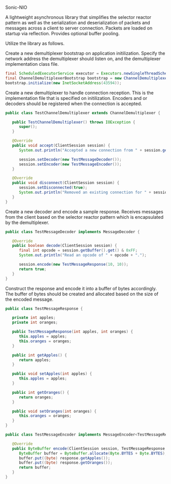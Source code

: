 Sonic-NIO

A lightweight asynchronous library that simplifies the selector reactor pattern as well as the serialization and deserialization of packets and messages across a client to server connection. Packets are loaded on startup via reflection. Provides optional buffer pooling.

Utilize the library as follows.

Create a new demultiplexer bootstrap on application initilization. Specify the network address the demultiplexer should listen on, and the demultiplexer implementation class file.

```java
final ScheduledExecutorService executor = Executors.newSingleThreadScheduledExecutor();
final ChannelDemultiplexerBootstrap bootstrap = new ChannelDemultiplexerBootstrap(executor, new TestChannelDemultiplexer());
bootstrap.initialize(new InetSocketAddress(43594));
```

Create a new demultiplexer to handle connection reception. This is the implementation file that is specified on initilization. Encoders and or decoders should be registered when the connection is accepted.

```java
public class TestChannelDemultiplexer extends ChannelDemultiplexer {

   public TestChannelDemultiplexer() throws IOException {
      super();
   }

   @Override
   public void accept(ClientSession session) {
      System.out.println("Accepted a new connection from " + session.getSocket() + ".");

      session.setDecoder(new TestMessageDecoder());
      session.setEncoder(new TestMessageEncoder());
   }

   @Override
   public void disconnect(ClientSession session) {
      session.setDisconnected(true);
      System.out.println("Removed an existing connection for " + session.getSocket() + ".");
   }
}
```

Create a new decoder and encode a sample response. Receives messages from the client based on the selector reactor pattern which is encapsulated by the demultiplexer.

```java
public class TestMessageDecoder implements MessageDecoder {

   @Override
   public boolean decode(ClientSession session) {
      final int opcode = session.getBuffer().get() & 0xFF;
      System.out.println("Read an opcode of " + opcode + ".");

      session.encode(new TestMessageResponse(10, 10));
      return true;
   }
}
```

Construct the response and encode it into a buffer of bytes accordingly. The buffer of bytes should be created and allocated based on the size of the encoded message.

```java
public class TestMessageResponse {

   private int apples;
   private int oranges;

   public TestMessageResponse(int apples, int oranges) {
      this.apples = apples;
      this.oranges = oranges;
   }

   public int getApples() {
      return apples;
   }

   public void setApples(int apples) {
      this.apples = apples;
   }

   public int getOranges() {
      return oranges;
   }

   public void setOranges(int oranges) {
      this.oranges = oranges;
   }
}

public class TestMessageEncoder implements MessageEncoder<TestMessageResponse> {

   @Override
   public ByteBuffer encode(ClientSession session, TestMessageResponse response) {
      ByteBuffer buffer = ByteBuffer.allocate(Byte.BYTES + Byte.BYTES);
      buffer.put((byte) response.getApples());
      buffer.put((byte) response.getOranges());
      return buffer;
   }
}
```
